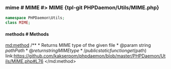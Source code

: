 ### mime # MIME #> MIME {tpl-git PHPDaemon/Utils/MIME.php}

```php
namespace PHPDaemon\Utils;
class MIME;
```

<!-- include-namespace path="\PHPDaemon\Utils\MIME" level="" access="" -->
#### methods # Methods

<md:method>
/**
	 * Returns MIME type of the given file
	 * @param  string $path Path
	 * @return string       MIME type
	 */
public static function get($path)
link:https://github.com/kakserpom/phpdaemon/blob/master/PHPDaemon/Utils/MIME.php#L76
</md:method>


<!--/ include-namespace -->
